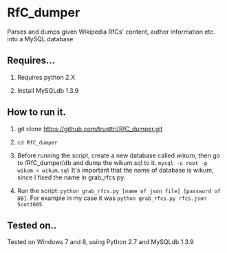 # RfC_dumper
Parses and dumps given Wikipedia RfCs' content, author information etc. into a MySQL database

## Requires...
1. Requires python 2.X

2. Install MySQLdb 1.3.9

## How to run it.
1. git clone https://github.com/trusttri/RfC_dumper.git

2. `cd RfC_dumper`

3. Before running the script, create a new database called *wikum*, then go to /RfC_dumper/db and dump the wikum.sql to it. `mysql -u root -p wikum < wikum.sql` It's important that the name of database is wikum, since I fixed the name in grab_rfcs.py.

4. Run the script: `python grab_rfcs.py [name of json file] [password of DB]`. For example in my case it was `python grab_rfcs.py rfcs.json Scott605`


## Tested on..
Tested on Windows 7 and 8, using Python 2.7 and MySQLdb 1.3.9
